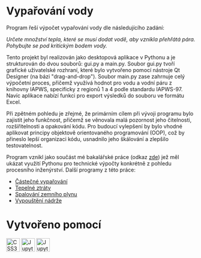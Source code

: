 # Vypařování vody

<p>Program řeší výpočet vypařování vody dle následujícího zadání:

<i>Určete množství tepla, které se musí dodat vodě, aby vznikla přehřátá pára. Pohybujte se pod kritickým bodem vody.</i> </p>

<p>Tento projekt byl realizován jako desktopová aplikace v Pythonu a je strukturován do dvou souborů: gui.py a main.py. Soubor gui.py tvoří grafické uživatelské rozhraní, které bylo vytvořeno pomocí nástroje Qt Designer (na bázi "drag-and-drop"). Soubor main.py zase zahrnuje celý výpočetní proces, přičemž využívá hodnot pro vodu a vodní páru z knihovny IAPWS, specificky z regionů 1 a 4 podle standardu IAPWS-97. Navíc aplikace nabízí funkci pro export výsledků do souboru ve formátu Excel.</p>

<p>Při zpětném pohledu je zřejmé, že primárním cílem při vývoji programu bylo zajistit jeho funkčnost, přičemž se věnovala malá pozornost jeho čitelnosti, rozšiřitelnosti a opakování kódu. Pro budoucí vylepšení by bylo vhodné aplikovat principy objektově orientovaného programování (OOP), což by přineslo lepší organizaci kódu, usnadnilo jeho škálování a zlepšilo testovatelnost. </p>

<p>Program vznikl jako součást mé bakalářské práce (odkaz <a href="https://www.vut.cz/studenti/zav-prace/detail/116680">zde</a>) jež měl ukázat využití Pythonu pro technické výpočty konkrétně z pohledu procesního inženýrství.
Další programy z této práce:</p>

<ul>
    <li><a href="https://github.com/JanKomis/vyparovani">Částečné vypařování</a></li>
    <li><a href="https://github.com/JanKomis/vypousteniNadrze">Tepelné ztráty</a></li>
    <li><a href="https://github.com/JanKomis/spalovaniJupyter">Spalování zemního plynu</a></li>
    <li><a href="https://github.com/JanKomis/vypousteniNadrze">Vypouštění nádrže</a></li>
</ul>

# Vytvořeno pomocí

<p align="left">
<a href="https://www.w3.org/TR/CSS/#css" target="_blank" rel="noreferrer"><img src="https://upload.wikimedia.org/wikipedia/commons/thumb/c/c3/Python-logo-notext.svg/800px-Python-logo-notext.svg.png" width="36" height="36" alt="CSS3" /></a>
<a href="https://jupyter.org" target="_blank" rel="noreferrer"><img src="https://upload.wikimedia.org/wikipedia/commons/thumb/3/38/Jupyter_logo.svg/640px-Jupyter_logo.svg.png" width="36" height="36" alt="Jupyter" /></a>
<a href="https://jupyter.org" target="_blank" rel="noreferrer"><img src="https://upload.wikimedia.org/wikipedia/commons/thumb/7/73/Microsoft_Excel_2013-2019_logo.svg/2170px-Microsoft_Excel_2013-2019_logo.svg.png" width="36" height="36" alt="Jupyter" /></a>
</p>
